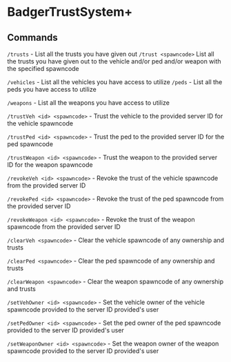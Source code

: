 # BadgerTrustSystem+

## Commands

`/trusts` - List all the trusts you have given out `/trust <spawncode>` List all the trusts you have given out to the vehicle and/or ped and/or weapon with the specified spawncode

`/vehicles` - List all the vehicles you have access to utilize `/peds` - List all the peds you have access to utilize

`/weapons` - List all the weapons you have access to utilize

`/trustVeh <id> <spawncode>` - Trust the vehicle to the provided server ID for the vehicle spawncode

`/trustPed <id> <spawncode>` - Trust the ped to the provided server ID for the ped spawncode

`/trustWeapon <id> <spawncode>` - Trust the weapon to the provided server ID for the weapon spawncode

`/revokeVeh <id> <spawncode>` - Revoke the trust of the vehicle spawncode from the provided server ID

`/revokePed <id> <spawncode>` - Revoke the trust of the ped spawncode from the provided server ID

`/revokeWeapon <id> <spawncode>` - Revoke the trust of the weapon spawncode from the provided server ID

`/clearVeh <spawncode>` - Clear the vehicle spawncode of any ownership and trusts&#x20;

`/clearPed <spawncode>` - Clear the ped spawncode of any ownership and trusts&#x20;

`/clearWeapon <spawncode>` - Clear the weapon spawncode of any ownership and trusts&#x20;

`/setVehOwner <id> <spawncode>` - Set the vehicle owner of the vehicle spawncode provided to the server ID provided's user

`/setPedOwner <id> <spawncode>` - Set the ped owner of the ped spawncode provided to the server ID provided's user

`/setWeaponOwner <id> <spawncode>` - Set the weapon owner of the weapon spawncode provided to the server ID provided's user

